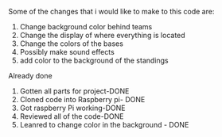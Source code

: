 Some of the changes that i would like to make to this code are:
  1. Change background color behind teams
  2. Change the display of where everything is located
  3. Change the colors of the bases
  4. Possibly make sound effects
  5. add color to the background of the standings 
  
  Already done
  1. Gotten all parts for project-DONE
  2. Cloned code into Raspberry pi- DONE
  3. Got raspberry Pi working-DONE
  4. Reviewed all of the code-DONE
  5. Leanred to change color in the background - DONE
